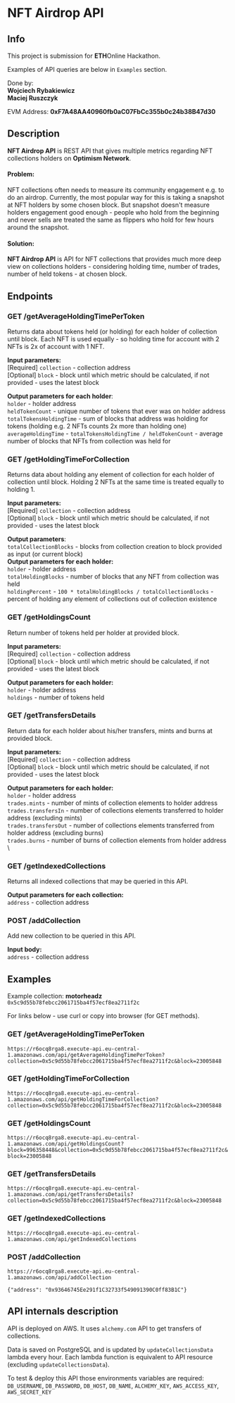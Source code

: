 # NFT Airdrop API

## Info

This project is submission for <strong>ETH</strong>Online Hackathon.

Examples of API queries are below in `Examples` section.  

Done by: \
<strong>Wojciech Rybakiewicz</strong> \
<strong>Maciej Ruszczyk</strong>

EVM Address: <strong>0xF7A48AA40960fb0aC07FbCc355b0c24b38B47d30</strong>

## Description

<strong>NFT Airdrop API</strong> is REST API that gives multiple metrics regarding NFT collections holders on <strong>
Optimism Network</strong>.

#### Problem:

NFT collections often needs to measure its community engagement e.g. to do an airdrop. Currently, the most popular way
for this is taking a snapshot at NFT holders by some chosen block. But snapshot doesn't measure holders engagement good
enough - people who hold from the beginning and never sells are treated the same as flippers who hold for few hours
around the snapshot.

#### Solution:

<strong>NFT Airdrop API</strong> is API for NFT collections that provides much more deep view on collections holders -
considering holding time, number of trades, number of held tokens - at chosen block.

## Endpoints

### GET /getAverageHoldingTimePerToken

Returns data about tokens held (or holding) for each holder of collection until block. Each NFT is used equally - so
holding time for account with 2 NFTs is 2x of account with 1 NFT.

<strong>Input parameters:</strong> \
[Required] `collection` - collection address \
[Optional] `block` - block until which metric should be calculated, if not provided - uses the latest block

<strong>Output parameters for each holder</strong>: \
`holder` - holder address \
`heldTokenCount` - unique number of tokens that ever was on holder address \
`totalTokensHoldingTime` - sum of blocks that address was holding for tokens (holding e.g. 2 NFTs counts 2x more than
holding one)
`averageHoldingTime` - `totalTokensHoldingTime / heldTokenCount` - average number of blocks that NFTs from collection
was held for

### GET /getHoldingTimeForCollection

Returns data about holding any element of collection for each holder of collection until block. Holding 2 NFTs at the
same time is treated equally to holding 1.

<strong>Input parameters:</strong> \
[Required] `collection` - collection address \
[Optional] `block` - block until which metric should be calculated, if not provided - uses the latest block

<strong>Output parameters</strong>: \
`totalCollectionBlocks` - blocks from collection creation to block provided as input (or current block) \
<strong>Output parameters for each holder:</strong> \
`holder` - holder address \
`totalHoldingBlocks` - number of blocks that any NFT from collection was held \
`holdingPercent` - `100 * totalHoldingBlocks / totalCollectionBlocks` - percent of holding any element of collections
out of collection existence


### GET /getHoldingsCount

Return number of tokens held per holder at provided block.

<strong>Input parameters:</strong> \
[Required] `collection` - collection address \
[Optional] `block` - block until which metric should be calculated, if not provided - uses the latest block

<strong>Output parameters for each holder:</strong> \
`holder` - holder address \
`holdings` - number of tokens held

### GET /getTransfersDetails

Return data for each holder about his/her transfers, mints and burns at provided block.

<strong>Input parameters:</strong> \
[Required] `collection` - collection address \
[Optional] `block` - block until which metric should be calculated, if not provided - uses the latest block

<strong>Output parameters for each holder:</strong> \
`holder` - holder address \
`trades.mints` - number of mints of collection elements to holder address \
`trades.transfersIn` - number of collections elements transferred to holder address (excluding mints) \
`trades.transfersOut` - number of collections elements transferred from holder address (excluding burns) \
`trades.burns` - number of burns of collection elements from holder address \

### GET /getIndexedCollections

Returns all indexed collections that may be queried in this API.

<strong>Output parameters for each collection:</strong> \
`address` - collection address

### POST /addCollection

Add new collection to be queried in this API.

<strong>Input body:</strong> \
`address` - collection address

## Examples
Example collection: <strong>motorheadz</strong> \
`0x5c9d55b78febcc2061715ba4f57ecf8ea2711f2c`

For links below - use curl or copy into browser (for GET methods).

### GET /getAverageHoldingTimePerToken
`https://r6ocq8rga8.execute-api.eu-central-1.amazonaws.com/api/getAverageHoldingTimePerToken?collection=0x5c9d55b78febcc2061715ba4f57ecf8ea2711f2c&block=23005848`

### GET /getHoldingTimeForCollection
`https://r6ocq8rga8.execute-api.eu-central-1.amazonaws.com/api/getHoldingTimeForCollection?collection=0x5c9d55b78febcc2061715ba4f57ecf8ea2711f2c&block=23005848`

### GET /getHoldingsCount
`https://r6ocq8rga8.execute-api.eu-central-1.amazonaws.com/api/getHoldingsCount?block=996358448&collection=0x5c9d55b78febcc2061715ba4f57ecf8ea2711f2c&block=23005848`

### GET /getTransfersDetails
`https://r6ocq8rga8.execute-api.eu-central-1.amazonaws.com/api/getTransfersDetails?collection=0x5c9d55b78febcc2061715ba4f57ecf8ea2711f2c&block=23005848`

### GET /getIndexedCollections
`https://r6ocq8rga8.execute-api.eu-central-1.amazonaws.com/api/getIndexedCollections`

### POST /addCollection
`https://r6ocq8rga8.execute-api.eu-central-1.amazonaws.com/api/addCollection` 

`{"address": "0x93646745Ee291f1C32733f549091390C0ff83B1C"}`


## API internals description

API is deployed on AWS. It uses `alchemy.com` API to get transfers of collections.

Data is saved on PostgreSQL and is updated by `updateCollectionsData` lambda every hour. Each lambda function is equivalent to API resource (excluding `updateCollectionsData`).

To test & deploy this API those environments variables are required: `DB_USERNAME`, `DB_PASSWORD`, `DB_HOST`, `DB_NAME`, `ALCHEMY_KEY`, `AWS_ACCESS_KEY`, `AWS_SECRET_KEY`
